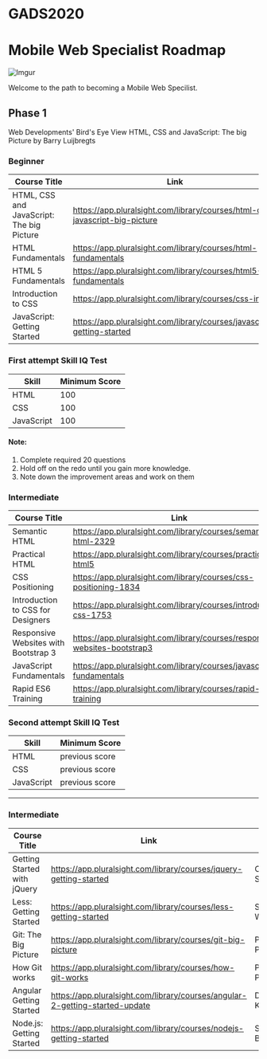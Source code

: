 # GADS2020

# Mobile Web Specialist Roadmap

![Imgur](https://i.imgur.com/4CdZs87.jpg)

Welcome to the path to becoming a Mobile Web Specilist.

## Phase 1
Web Developments' Bird's Eye View
HTML, CSS and JavaScript: The big Picture by Barry Luijbregts

### Beginner
| Course Title                                | Link                                | Author                              |
| ---                                         | ---                                 | ---                                 |
| HTML, CSS and JavaScript: The big Picture   | https://app.pluralsight.com/library/courses/html-css-javascript-big-picture | Barry Luijbregts|
| HTML Fundamentals                           | https://app.pluralsight.com/library/courses/html-fundamentals | Matt Milner |
| HTML 5 Fundamentals                         | https://app.pluralsight.com/library/courses/html5-fundamentals| Craig Shoemaker |
| Introduction to CSS                         | https://app.pluralsight.com/library/courses/css-intro         | Scott Allen |
| JavaScript: Getting Started                 | https://app.pluralsight.com/library/courses/javascript-getting-started | Mark Zamoyta|

### First attempt Skill IQ Test
| Skill                 | Minimum Score     |
| ---                   | ---               |
| HTML                  | 100               |
| CSS                   | 100               |
| JavaScript            | 100               |

#### Note: 
1. Complete required 20 questions
1. Hold off on the redo until you gain more knowledge.
1. Note down the improvement areas and work on them

### Intermediate
| Course Title                                | Link                                                              | Author        |
| ---                                         | ---                                                               | ---           |
| Semantic HTML                               | https://app.pluralsight.com/library/courses/semantic-html-2329    | Susan Simkins |
| Practical HTML                              | https://app.pluralsight.com/library/courses/practical-html5       |Gill Cleeren   |
| CSS Positioning                             | https://app.pluralsight.com/library/courses/css-positioning-1834  | Susan Simkins |
| Introduction to CSS for Designers           | https://app.pluralsight.com/library/courses/introduction-css-1753 |Susan Simkins  |
| Responsive Websites with Bootstrap 3        | https://app.pluralsight.com/library/courses/responsive-websites-bootstrap3| Mark Zomoyta|
| JavaScript Fundamentals                     | https://app.pluralsight.com/library/courses/javascript-fundamentals| Dan Wahlin |
| Rapid ES6 Training                          | https://app.pluralsight.com/library/courses/rapid-es6-training    | Mark Zamoyta |

### Second attempt Skill IQ Test
| Skill                 | Minimum Score                 |
| ---                   | ---                           |
| HTML                  | previous score                |
| CSS                   | previous score                |
| JavaScript            | previous score                |

---
### Intermediate
| Course Title                                | Link                                                              | Author        |
| ---                                         | ---                                                               | ---           |
| Getting Started with jQuery                 | https://app.pluralsight.com/library/courses/jquery-getting-started| Craig Shoemaker |
| Less: Getting Started                       | https://app.pluralsight.com/library/courses/less-getting-started  | Shaw Wildermuth |
| Git: The Big Picture                        | https://app.pluralsight.com/library/courses/git-big-picture       | Paolo Perrotta|
| How Git works                               | https://app.pluralsight.com/library/courses/how-git-works         | Paolo Perrotta |
| Angular Getting Started                     | https://app.pluralsight.com/library/courses/angular-2-getting-started-update | Deborah Kurata|
| Node.js: Getting Started                    | https://app.pluralsight.com/library/courses/nodejs-getting-started| Samer Buna|

